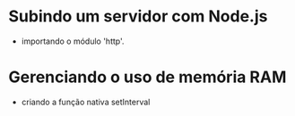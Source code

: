 # Subindo um servidor com Node.js

- importando o módulo 'http'.

# Gerenciando o uso de memória RAM
- criando a função nativa setInterval 